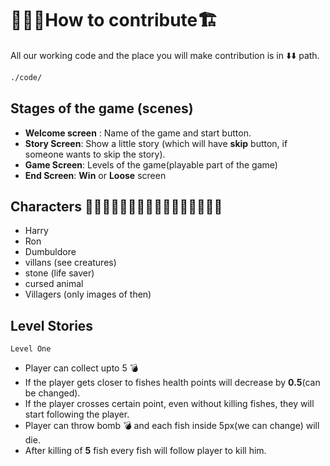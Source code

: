 # 👷🏽‍♂️How to contribute🏗️

All our working code and the place you will make contribution is in ⬇️⬇️ path.
```bash
./code/
```
## Stages of the game (scenes)

* **Welcome screen** : Name of the game and start button.
* **Story Screen**: Show a little story (which will have **skip** button, if someone wants to skip the story).
* **Game Screen**: Levels of the game(playable part of the game)
* **End Screen**: **Win** or **Loose** screen

## Characters 🧝🏽🧝🏽‍♂️🧝🏽‍♀️🧝🏼‍♂️🧝🏻‍♂️🧝‍♂️

* Harry
* Ron
* Dumbuldore
* villans (see creatures)
* stone (life saver)
* cursed animal
* Villagers (only images of then)

## Level Stories

 ```Level One```
* Player can collect upto 5 💣
* If the player gets closer to fishes health points will decrease by **0.5**(can be changed).
* If the player crosses certain point, even without killing fishes, they will start following the player.
* Player can throw bomb 💣 and each fish inside 5px(we can change) will die.
* After killing of **5** fish every fish will follow player to kill him.
 

